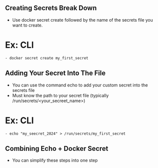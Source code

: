 ## Creating Secrets Break Down
- Use docker secret create followed by the name of the secrets file you want to create.
# Ex: CLI
    - docker secret create my_first_secret

## Adding Your Secret Into The File
- You can use the command echo to add your custom secret into the secrets file
- Must know the path to your secret file (typically /run/secrets/<your_secreet_name>) 
# Ex: CLI 
    - echo "my_seecret_2024" > /run/secrets/my_first_secret

## Combining Echo + Docker Secret
- You can simplify these steps into one step 